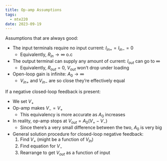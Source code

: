 ```yaml
---
title: Op-amp Assumptions
tags:
  - mte220
date: 2023-09-19
---
```

Assumptions that are always good:
- The input terminals require no input current: $I_{in+} = I_{in-} =0$ 
	- Equivalently, $R_{in} \to \infty$ o.c
- The output terminal can supply any amount of current: $I_{out}$ can go to $\infty$ 
	- Equivalently, $R_{out} =0$, $V_{out}$ won’t drop under loading
- Open-loop gain is infinite: $A_{0}\to \infty$
	- $V_{in+}$ and $V_{in-}$ are so close they’re effectively equal

If a negative closed-loop feedback is present:
- We set $V_{+}$
- Op-amp makes $V_{-} = V_{+}$
	- This equivalency is more accurate as $A_{0}$ increases
- In reality, op-amp stops at $V_{out} = A_{0}(V_{+}-V_{-})$
	- Since there’s a very small difference between the two, $A_{0}$ is very big
- General solution procedure for closed-loop negative feedback:
	1. Find $V_{+}$ (might be a function of $V_{in}$)
	2. Find equation for $V_{-}$
	3. Rearrange to get $V_{out}$ as a function of input
